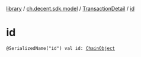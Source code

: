 [library](../../index.md) / [ch.decent.sdk.model](../index.md) / [TransactionDetail](index.md) / [id](./id.md)

# id

`@SerializedName("id") val id: `[`ChainObject`](../-chain-object/index.md)